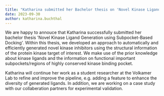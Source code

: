 ```yaml
---
title: "Katharina submitted her Bachelor thesis on 'Novel Kinase Ligand Generation using Subpocket-Based Docking'"
date: 2023-09-30
author: katharina.buchthal
---
```


We are happy to annouce that Katharina successfully submitted her bachelor thesis 'Novel Kinase Ligand Generation using Subpocket-Based Docking'. Within this thesis, we developed an approach to automatically and efficiently generated novel kinase inhibitors using the structural information of the protein kinase target of interest. We make use of the prior knowledge about kinase ligands and the information on functional important subpockets/regions of highly conserved kinase binding pocket. 

Katharina will continue her work as a student researcher at the Volkamer Lab to refine and improve the pipeline, e.g. adding a feature to enhance the diversity of generated ligands. In addition, we are working on a case study with our collaberation partners for experimental validation.


